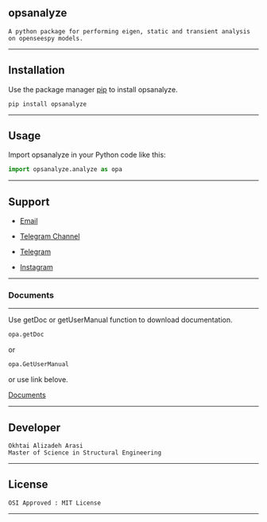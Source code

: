 ## opsanalyze

```
A python package for performing eigen, static and transient analysis on openseespy models.
```

---

## Installation

Use the package manager [pip](https://pip.pypa.io/en/stable/) to install opsanalyze.

```
pip install opsanalyze
```
---
## Usage

Import opsanalyze in your Python code like this:

```python
import opsanalyze.analyze as opa
```

---
## Support
- [Email](mailto:ok.programss@gmail.com)

- [Telegram Channel](https://t.me/OKprograms)

- [Telegram](https://t.me/Oktai_Arasi)

- [Instagram](https://www.instagram.com/opensees_apps/?hl=en)

---
### Documents
---
Use getDoc or getUserManual function to download documentation.
```python
opa.getDoc
```
 or 
 ```python
 opa.GetUserManual
 ```
 or use link belove.

[Documents]('https://drive.google.com/file/d/1ILaQ44qE-GH-SyZbCGnKbGb2au42aO3r/view?usp=sharing')


---
## Developer
```
Okhtai Alizadeh Arasi
Master of Science in Structural Engineering
```

---
## License
```
OSI Approved : MIT License
```
---